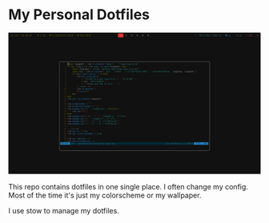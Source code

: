 # My Personal Dotfiles

![config-image](./assets/config.png)

This repo contains dotfiles in one single place.
I often change my config. Most of the time it's just 
my colorscheme or my wallpaper.

I use stow to manage my dotfiles.

